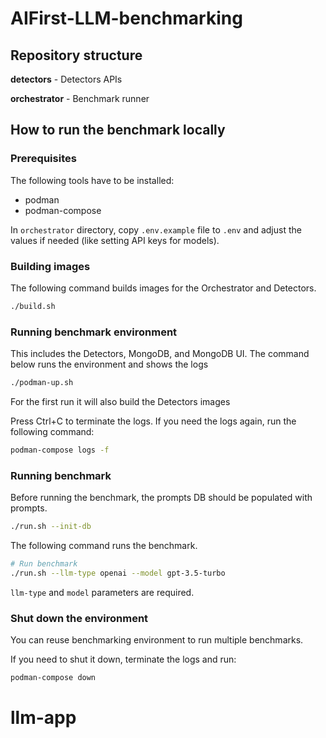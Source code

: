 # AIFirst-LLM-benchmarking

## Repository structure

**detectors** - Detectors APIs

**orchestrator** - Benchmark runner

## How to run the benchmark locally

### Prerequisites
The following tools have to be installed:
* podman
* podman-compose

In `orchestrator` directory, copy `.env.example` file to `.env` 
and adjust the values if needed (like setting API keys for models).

### Building images
The following command builds images for the Orchestrator and Detectors.

```bash
./build.sh
```

### Running benchmark environment
This includes the Detectors, MongoDB, and MongoDB UI.
The command below runs the environment and shows the logs  

```bash
./podman-up.sh

```

For the first run it will also build the Detectors images

Press Ctrl+C to terminate the logs. If you need the logs again, run the following command:
```bash
podman-compose logs -f
```

### Running benchmark
Before running the benchmark, the prompts DB should be populated with prompts.
```bash
./run.sh --init-db
```

The following command runs the benchmark.

```bash
# Run benchmark
./run.sh --llm-type openai --model gpt-3.5-turbo
```

`llm-type` and `model` parameters are required.

### Shut down the environment
You can reuse benchmarking environment to run multiple benchmarks.

If you need to shut it down, terminate the logs and run:

```bash
podman-compose down
```
# llm-app
